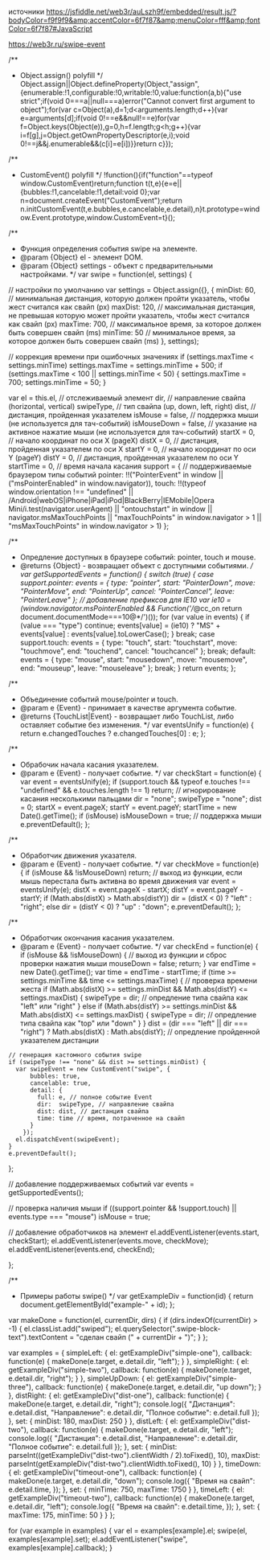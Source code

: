 источники
https://jsfiddle.net/web3r/auLszh9f/embedded/result,js/?bodyColor=f9f9f9&amp;accentColor=6f7f87&amp;menuColor=fff&amp;fontColor=6f7f87#JavaScript


https://web3r.ru/swipe-event















/**
 * Object.assign() polyfill
 */
Object.assign||Object.defineProperty(Object,"assign",{enumerable:!1,configurable:!0,writable:!0,value:function(a,b){"use strict";if(void 0===a||null===a)error("Cannot convert first argument to object");for(var c=Object(a),d=1;d<arguments.length;d++){var e=arguments[d];if(void 0!==e&&null!==e)for(var f=Object.keys(Object(e)),g=0,h=f.length;g<h;g++){var i=f[g],j=Object.getOwnPropertyDescriptor(e,i);void 0!==j&&j.enumerable&&(c[i]=e[i])}}return c}});

/**
 * CustomEvent() polyfill
 */
!function(){if("function"==typeof window.CustomEvent)return;function t(t,e){e=e||{bubbles:!1,cancelable:!1,detail:void 0};var n=document.createEvent("CustomEvent");return n.initCustomEvent(t,e.bubbles,e.cancelable,e.detail),n}t.prototype=window.Event.prototype,window.CustomEvent=t}();


/**
 * Функция определения события swipe на элементе.
 * @param {Object} el - элемент DOM.
 * @param {Object} settings - объект с предварительными настройками.
 */
var swipe = function(el, settings) {

  // настройки по умолчанию
  var settings = Object.assign({}, {
    minDist: 60,  // минимальная дистанция, которую должен пройти указатель, чтобы жест считался как свайп (px)
    maxDist: 120, // максимальная дистанция, не превышая которую может пройти указатель, чтобы жест считался как свайп (px)
    maxTime: 700, // максимальное время, за которое должен быть совершен свайп (ms)
    minTime: 50   // минимальное время, за которое должен быть совершен свайп (ms)
  }, settings);

  // коррекция времени при ошибочных значениях
  if (settings.maxTime < settings.minTime) settings.maxTime = settings.minTime + 500;
  if (settings.maxTime < 100 || settings.minTime < 50) {
    settings.maxTime = 700;
    settings.minTime = 50;
  }

  var el = this.el,       // отслеживаемый элемент
    dir,                  // направление свайпа (horizontal, vertical)
    swipeType,            // тип свайпа (up, down, left, right)
    dist,                 // дистанция, пройденная указателем
    isMouse = false,      // поддержка мыши (не используется для тач-событий)
    isMouseDown = false,  // указание на активное нажатие мыши (не используется для тач-событий)
    startX = 0,           // начало координат по оси X (pageX)
    distX = 0,            // дистанция, пройденная указателем по оси X
    startY = 0,           // начало координат по оси Y (pageY)
    distY = 0,            // дистанция, пройденная указателем по оси Y
    startTime = 0,        // время начала касания
    support = {           // поддерживаемые браузером типы событий
      pointer: !!("PointerEvent" in window || ("msPointerEnabled" in window.navigator)),
      touch: !!(typeof window.orientation !== "undefined" || /Android|webOS|iPhone|iPad|iPod|BlackBerry|IEMobile|Opera Mini/i.test(navigator.userAgent) || "ontouchstart" in window || navigator.msMaxTouchPoints || "maxTouchPoints" in window.navigator > 1 || "msMaxTouchPoints" in window.navigator > 1)
    };

  /**
   * Опредление доступных в браузере событий: pointer, touch и mouse.
   * @returns {Object} - возвращает объект с доступными событиями.
   */
  var getSupportedEvents = function() {
    switch (true) {
      case support.pointer:
        events = {
          type:   "pointer",
          start:  "PointerDown",
          move:   "PointerMove",
          end:    "PointerUp",
          cancel: "PointerCancel",
          leave:  "PointerLeave"
        };
        // добавление префиксов для IE10
        var ie10 = (window.navigator.msPointerEnabled && Function('/*@cc_on return document.documentMode===10@*/')());
        for (var value in events) {
          if (value === "type") continue;
          events[value] = (ie10) ? "MS" + events[value] : events[value].toLowerCase();
        }
        break;
      case support.touch:
        events = {
          type:   "touch",
          start:  "touchstart",
          move:   "touchmove",
          end:    "touchend",
          cancel: "touchcancel"
        };
        break;
      default:
        events = {
          type:  "mouse",
          start: "mousedown",
          move:  "mousemove",
          end:   "mouseup",
          leave: "mouseleave"
        };
        break;
    }
    return events;
  };


  /**
   * Объединение событий mouse/pointer и touch.
   * @param e {Event} - принимает в качестве аргумента событие.
   * @returns {TouchList|Event} - возвращает либо TouchList, либо оставляет событие без изменения.
   */
  var eventsUnify = function(e) {
    return e.changedTouches ? e.changedTouches[0] : e;
  };


  /**
   * Обрабочик начала касания указателем.
   * @param e {Event} - получает событие.
   */
  var checkStart = function(e) {
    var event = eventsUnify(e);
    if (support.touch && typeof e.touches !== "undefined" && e.touches.length !== 1) return; // игнорирование касания несколькими пальцами
    dir = "none";
    swipeType = "none";
    dist = 0;
    startX = event.pageX;
    startY = event.pageY;
    startTime = new Date().getTime();
    if (isMouse) isMouseDown = true; // поддержка мыши
    e.preventDefault();
  };

  /**
   * Обработчик движения указателя.
   * @param e {Event} - получает событие.
   */
  var checkMove = function(e) {
    if (isMouse && !isMouseDown) return; // выход из функции, если мышь перестала быть активна во время движения
    var event = eventsUnify(e);
    distX = event.pageX - startX;
    distY = event.pageY - startY;
    if (Math.abs(distX) > Math.abs(distY)) dir = (distX < 0) ? "left" : "right";
    else dir = (distY < 0) ? "up" : "down";
    e.preventDefault();
  };

  /**
   * Обработчик окончания касания указателем.
   * @param e {Event} - получает событие.
   */
  var checkEnd = function(e) {
    if (isMouse && !isMouseDown) { // выход из функции и сброс проверки нажатия мыши
      mouseDown = false;
      return;
    }
    var endTime = new Date().getTime();
    var time = endTime - startTime;
    if (time >= settings.minTime && time <= settings.maxTime) { // проверка времени жеста
      if (Math.abs(distX) >= settings.minDist && Math.abs(distY) <= settings.maxDist) {
        swipeType = dir; // опредление типа свайпа как "left" или "right"
      } else if (Math.abs(distY) >= settings.minDist && Math.abs(distX) <= settings.maxDist) {
        swipeType = dir; // опредление типа свайпа как "top" или "down"
      }
    }
    dist = (dir === "left" || dir === "right") ? Math.abs(distX) : Math.abs(distY); // опредление пройденной указателем дистанции

    // генерация кастомного события swipe
    if (swipeType !== "none" && dist >= settings.minDist) {
      var swipeEvent = new CustomEvent("swipe", {
          bubbles: true,
          cancelable: true,
          detail: {
            full: e, // полное событие Event
            dir:  swipeType, // направление свайпа
            dist: dist, // дистанция свайпа
            time: time // время, потраченное на свайп
          }
        });
      el.dispatchEvent(swipeEvent);
    }
    e.preventDefault();
  };

  // добавление поддерживаемых событий
  var events = getSupportedEvents();

  // проверка наличия мыши
  if ((support.pointer && !support.touch) || events.type === "mouse") isMouse = true;

  // добавление обработчиков на элемент
  el.addEventListener(events.start, checkStart);
  el.addEventListener(events.move, checkMove);
  el.addEventListener(events.end, checkEnd);

};


/** 
 * Примеры работы swipe()
 */
var getExampleDiv = function(id) {
  return document.getElementById("example-" + id);
};

var makeDone = function(el, currentDir, dirs) {
  if (dirs.indexOf(currentDir) > -1) {
    el.classList.add("swiped");
    el.querySelector(".swipe-block-text").textContent = "сделан свайп (" + currentDir + ")";
  }
};

var examples = {
  simpleLeft: {
    el: getExampleDiv("simple-one"),
    callback: function(e) {
      makeDone(e.target, e.detail.dir, "left");
    }
  },
  simpleRight: {
    el: getExampleDiv("simple-two"),
    callback: function(e) {
      makeDone(e.target, e.detail.dir, "right");
    }
  },
  simpleUpDown: {
    el: getExampleDiv("simple-three"),
    callback: function(e) {
      makeDone(e.target, e.detail.dir, "up down");
    }
  },
  distRight: {
    el: getExampleDiv("dist-one"),
    callback: function(e) {
      makeDone(e.target, e.detail.dir, "right");
      console.log({
        "Дистанция": e.detail.dist,
        "Направление": e.detail.dir,
        "Полное событие": e.detail.full
      });
    },
    set: {
      minDist: 180,
      maxDist: 250
    }
  },
  distLeft: {
    el: getExampleDiv("dist-two"),
    callback: function(e) {
      makeDone(e.target, e.detail.dir, "left");
      console.log({
        "Дистанция": e.detail.dist,
        "Направление": e.detail.dir,
        "Полное событие": e.detail.full
      });
    },
    set: {
      minDist: parseInt((getExampleDiv("dist-two").clientWidth / 2).toFixed(), 10),
      maxDist: parseInt(getExampleDiv("dist-two").clientWidth.toFixed(), 10)
    }
  },
  timeDown: {
    el: getExampleDiv("timeout-one"),
    callback: function(e) {
      makeDone(e.target, e.detail.dir, "down");
      console.log({
        "Время на свайп": e.detail.time,
      });
    },
    set: {
      minTime: 750,
      maxTime: 1750
    }
  },
  timeLeft: {
    el: getExampleDiv("timeout-two"),
    callback: function(e) {
      makeDone(e.target, e.detail.dir, "left");
      console.log({
        "Время на свайп": e.detail.time,
      });
    },
    set: {
      maxTime: 175,
      minTime: 50
    }
  }
};

for (var example in examples) {
  var el = examples[example].el;
  swipe(el, examples[example].set);
  el.addEventListener("swipe", examples[example].callback);
}